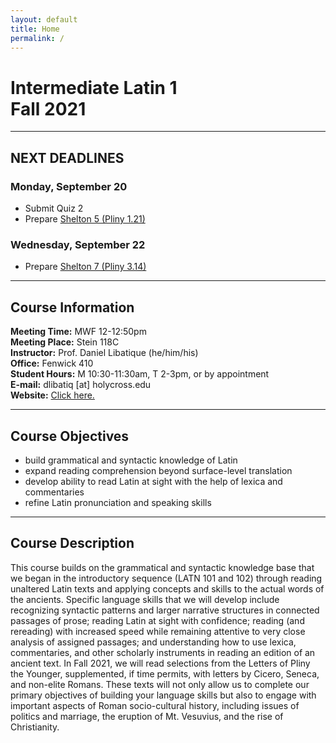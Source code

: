 ```yaml
---
layout: default
title: Home
permalink: /
---
```


# Intermediate Latin 1<br>Fall 2021

***

## NEXT DEADLINES

### Monday, September 20
* Submit Quiz 2
* Prepare [Shelton 5 (Pliny 1.21)](https://drive.google.com/file/d/15_BHZ5p22ppO-DULOojMvl3eOb54rSaQ/view?usp=sharing)

### Wednesday, September 22  
* Prepare [Shelton 7 (Pliny 3.14)](https://drive.google.com/file/d/18APXMFbsT9oFaFry0XRT0x5uX-5x7BrW/view?usp=sharing)

***

## Course Information

**Meeting Time:** MWF 12-12:50pm  
**Meeting Place:** Stein 118C  
**Instructor:** Prof. Daniel Libatique (he/him/his)  
**Office:** Fenwick 410  
**Student Hours:** M 10:30-11:30am, T 2-3pm, or by appointment  
**E-mail:** dlibatiq [at] holycross.edu  
**Website:** [Click here.](https://libatique.info)

***

## Course Objectives

* build grammatical and syntactic knowledge of Latin
* expand reading comprehension beyond surface-level translation
* develop ability to read Latin at sight with the help of lexica and commentaries
* refine Latin pronunciation and speaking skills

***

## Course Description

This course builds on the grammatical and syntactic knowledge base that we began in the introductory sequence (LATN 101 and 102) through reading unaltered Latin texts and applying concepts and skills to the actual words of the ancients. Specific language skills that we will develop include recognizing syntactic patterns and larger narrative structures in connected passages of prose; reading Latin at sight with confidence; reading (and rereading) with increased speed while remaining attentive to very close analysis of assigned passages; and understanding how to use lexica, commentaries, and other scholarly instruments in reading an edition of an ancient text. In Fall 2021, we will read selections from the Letters of Pliny the Younger, supplemented, if time permits, with letters by Cicero, Seneca, and non-elite Romans. These texts will not only allow us to complete our primary objectives of building your language skills but also to engage with important aspects of Roman socio-cultural history, including issues of politics and marriage, the eruption of Mt. Vesuvius, and the rise of Christianity.
